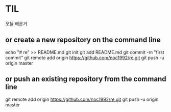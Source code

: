# TIL
오늘 배운거 

## or create a new repository on the command line

echo "# re" >> README.md
git init
git add README.md
git commit -m "first commit"
git remote add origin https://github.com/noc1992/re.git
git push -u origin master

## or push an existing repository from the command line

git remote add origin https://github.com/noc1992/re.git
git push -u origin master
